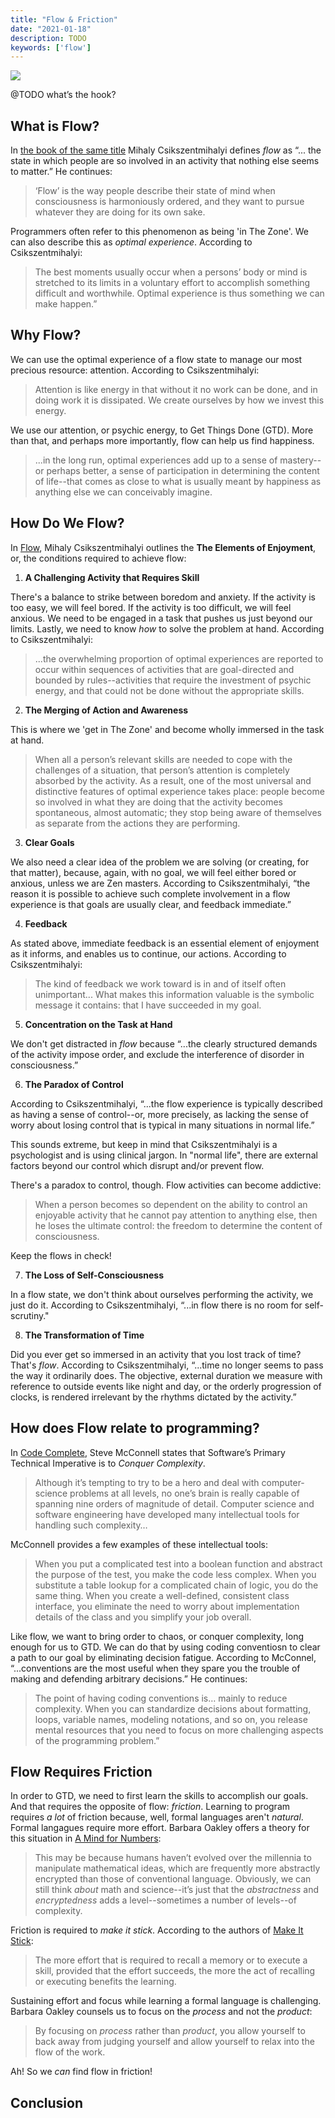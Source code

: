```yaml
---
title: "Flow & Friction"
date: "2021-01-18"
description: TODO
keywords: ['flow']
---
```



![](@TODO)


@TODO what’s the hook?

## What is Flow?


In [the book of the same title](https://amzn.to/35NmVb3) Mihaly Csikszentmihalyi defines _flow_ as “... the state in which people are so involved in an activity that nothing else seems to matter.” He continues:

> ‘Flow’ is the way people describe their state of mind when consciousness is harmoniously ordered, and they want to pursue whatever they are doing for its own sake.

Programmers often refer to this phenomenon as being 'in The Zone'. We can also describe this as _optimal experience_. According to Csikszentmihalyi: 

> The best moments usually occur when a persons’ body or mind is stretched to its limits in a voluntary effort to accomplish something difficult and worthwhile. Optimal experience is thus something we can make happen.”


## Why Flow?

We can use the optimal experience of a flow state to manage our most precious resource: attention. According to Csikszentmihalyi: 

> Attention is like energy in that without it no work can be done, and in doing work it is dissipated. We create ourselves by how we invest this energy.

We use our attention, or psychic energy, to Get Things Done (GTD). More than that, and perhaps more importantly, flow can help us find happiness. 

> ...in the long run, optimal experiences add up to a sense of mastery--or perhaps better, a sense of participation in determining the content of life--that comes as close to what is usually meant by happiness as anything else we can conceivably imagine.


## How Do We Flow? 

In [Flow](https://amzn.to/35NmVb3), Mihaly Csikszentmihalyi outlines the **The Elements of Enjoyment**, or, the conditions required to achieve flow: 

1. **A Challenging Activity that Requires Skill**

There's a balance to strike between boredom and anxiety. If the activity is too easy, we will feel bored. If the activity is too difficult, we will feel anxious. We need to be engaged in a task that pushes us just beyond our limits. Lastly, we need to know _how_ to solve the problem at hand. According to Csikszentmihalyi: 

> ...the overwhelming proportion of optimal experiences are reported to occur within sequences of activities that are goal-directed and bounded by rules--activities that require the investment of psychic energy, and that could not be done without the appropriate skills.


2. **The Merging of Action and Awareness**

This is where we 'get in The Zone' and become wholly immersed in the task at hand. 

> When all a person’s relevant skills are needed to cope with the challenges of a situation, that person’s attention is completely absorbed by the activity. As a result, one of the most universal and distinctive features of optimal experience takes place: people become so involved in what they are doing that the activity becomes spontaneous, almost automatic; they stop being aware of themselves as separate from the actions they are performing.


3. **Clear Goals**

We also need a clear idea of the problem we are solving (or creating, for that matter), because, again, with no goal, we will feel either bored or anxious, unless we are Zen masters. According to Csikszentmihalyi, “the reason it is possible to achieve such complete involvement in a flow experience is that goals are usually clear, and feedback immediate.”


4. **Feedback**

As stated above, immediate feedback is an essential element of enjoyment as it informs, and enables us to continue, our actions. According to Csikszentmihalyi: 

> The kind of feedback we work toward is in and of itself often unimportant... What makes this information valuable is the symbolic message it contains: that I have succeeded in my goal.


5. **Concentration on the Task at Hand**

We don't get distracted in _flow_ because “...the clearly structured demands of the activity impose order, and exclude the interference of disorder in consciousness.”


6. **The Paradox of Control**

According to Csikszentmihalyi, “...the flow experience is typically described as having a sense of control--or, more precisely, as lacking the sense of worry about losing control that is typical in many situations in normal life.” 

This sounds extreme, but keep in mind that Csikszentmihalyi is a psychologist and is using clinical jargon. In "normal life", there are external factors beyond our control which disrupt and/or prevent flow. 

There's a paradox to control, though. Flow activities can become addictive:

> When a person becomes so dependent on the ability to control an enjoyable activity that he cannot pay attention to anything else, then he loses the ultimate control: the freedom to determine the content of consciousness.

Keep the flows in check!


7. **The Loss of Self-Consciousness**

In a flow state, we don't think about ourselves performing the activity, we just do it. According to Csikszentmihalyi, “...in flow there is no room for self-scrutiny."


8. **The Transformation of Time**

Did you ever get so immersed in an activity that you lost track of time? That's _flow_. According to Csikszentmihalyi, “...time no longer seems to pass the way it ordinarily does. The objective, external duration we measure with reference to outside events like night and day, or the orderly progression of clocks, is rendered irrelevant by the rhythms dictated by the activity.”


## How does Flow relate to programming?

In [Code Complete](https://amzn.to/2JCCarc), Steve McConnell states that Software’s Primary Technical Imperative is to _Conquer Complexity_.  

> Although it’s tempting to try to be a hero and deal with computer-science problems at all levels, no one’s brain is really capable of spanning nine orders of magnitude of detail. Computer science and software engineering have developed many intellectual tools for handling such complexity…

McConnell provides a few examples of these intellectual tools:

> When you put a complicated test into a boolean function and abstract the purpose of the test, you make the code less complex. When you substitute a table lookup for a complicated chain of logic, you do the same thing. When you create a well-defined, consistent class interface, you eliminate the need to worry about implementation details of the class and you simplify your job overall.

Like flow, we want to bring order to chaos, or conquer complexity, long enough for us to GTD. We can do that by using coding conventiosn to clear a path to our goal by eliminating decision fatigue. According to McConnel, “...conventions are the most useful when they spare you the trouble of making and defending arbitrary decisions.” He continues:

> The point of having coding conventions is… mainly to reduce complexity. When you can standardize decisions about formatting, loops, variable names, modeling notations, and so on, you release mental resources that you need to focus on more challenging aspects of the programming problem.”


## Flow Requires Friction

In order to GTD, we need to first learn the skills to accomplish our goals. And that requires the opposite of flow: _friction_. Learning to program requires _a lot_ of friction because, well, formal languages aren't _natural_. Formal langagues require more effort. Barbara Oakley offers a theory for this situation in [A Mind for Numbers](https://amzn.to/2UWpClG):

> This may be because humans haven’t evolved over the millennia to manipulate mathematical ideas, which are frequently more abstractly encrypted than those of conventional language. Obviously, we can still think _about_ math and science--it’s just that the _abstractness_ and _encryptedness_ adds a level--sometimes a number of levels--of complexity. 

Friction is required to _make it stick_. According to the authors of [Make It Stick](https://amzn.to/2QTzklN): 

> The more effort that is required to recall a memory or to execute a skill, provided that the effort succeeds, the more the act of recalling or executing benefits the learning. 

Sustaining effort and focus while learning a formal language is challenging. Barbara Oakley counsels us to focus on the _process_ and not the _product_:

> By focusing on _process_ rather than _product_, you allow yourself to back away from judging yourself and allow yourself to relax into the flow of the work.

Ah! So we _can_ find flow in friction!


## Conclusion
